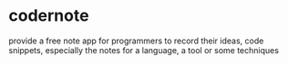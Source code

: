 # codernote
provide a free note app for programmers to record their ideas, code snippets, especially the notes for a language, a tool or some techniques
